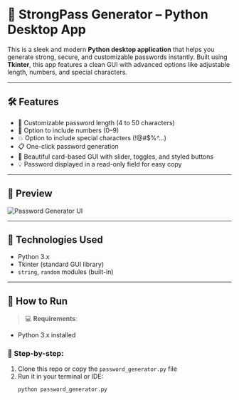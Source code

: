 # 🔐 StrongPass Generator – Python Desktop App

This is a sleek and modern **Python desktop application** that helps you generate strong, secure, and customizable passwords instantly. Built using **Tkinter**, this app features a clean GUI with advanced options like adjustable length, numbers, and special characters.

---

## 🛠️ Features

- 🧠 Customizable password length (4 to 50 characters)
- 🔢 Option to include numbers (0–9)
- 💥 Option to include special characters (!@#$%^...)
- 📋 One-click password generation
- 🎨 Beautiful card-based GUI with slider, toggles, and styled buttons
- 💡 Password displayed in a read-only field for easy copy

---

## 📸 Preview

![Password Generator UI](https://via.placeholder.com/600x320.png?text=StrongPass+Generator+UI+Preview)

---

## 🧰 Technologies Used

- Python 3.x
- Tkinter (standard GUI library)
- `string`, `random` modules (built-in)

---

## 🚀 How to Run

> 💻 **Requirements**:
- Python 3.x installed

### 📂 Step-by-step:

1. Clone this repo or copy the `password_generator.py` file
2. Run it in your terminal or IDE:
   ```bash
   python password_generator.py
